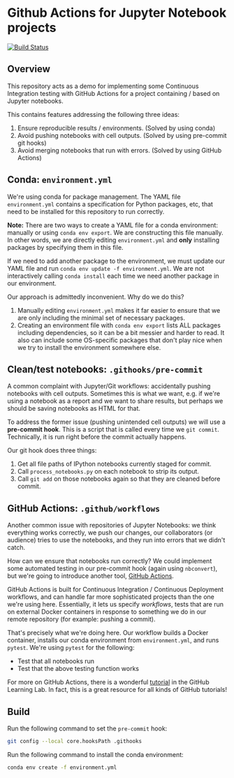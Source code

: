 # Github Actions for Jupyter Notebook projects
[![Build Status](https://img.shields.io/endpoint.svg?url=https%3A%2F%2Factions-badge.atrox.dev%2Fmcullan%2Fjupyter-actions%2Fbadge%3Fref%3Dmaster&style=flat)](https://actions-badge.atrox.dev/mcullan/jupyter-actions/goto?ref=master)

## Overview

This repository acts as a demo for implementing some Continuous Integration testing with GitHub Actions for a project containing / based on Jupyter notebooks.

This contains features addressing the following three ideas:
1. Ensure reproducible results / environments. (Solved by using conda)
2. Avoid pushing notebooks with cell outputs. (Solved by using pre-commit git hooks)
3. Avoid merging notebooks that run with errors. (Solved by using GitHub Actions)

## Conda: `environment.yml`

We're using conda for package management. The YAML file `environment.yml` contains a specification for Python packages, etc, that need to be installed for this repository to run correctly.

**Note:** There are two ways to create a YAML file for a conda environment: manually or using `conda env export`. We are constructing this file manually. In other words, we are directly editing `environment.yml` and **only** installing packages by specifying them in this file.

If we need to add another package to the environment, we must update our YAML file and run `conda env update -f environment.yml`. We are not interactively calling `conda install` each time we need another package in our environment. 

Our approach is admittedly inconvenient. Why do we do this? 
1. Manually editing `environment.yml` makes it far easier to ensure that we are only including the minimal set of necessary packages.
2. Creating an environment file with `conda env export` lists ALL packages including dependencies, so it can be a bit messier and harder to read. It also can include some OS-specific packages that don't play nice when we try to install the environment somewhere else. 


## Clean/test notebooks: `.githooks/pre-commit`

A common complaint with Jupyter/Git workflows: accidentally pushing notebooks with cell outputs. Sometimes this is what we want, e.g. if we're using a notebook as a report and we want to share results, but perhaps we should be saving notebooks as HTML for that.

To address the former issue (pushing unintended cell outputs) we will use a **pre-commit hook**. This is a script that is called every time we `git commit`. Technically, it is run right before the commit actually happens. 

Our git hook does three things:
1. Get all file paths of IPython notebooks currently staged for commit.
2. Call `process_notebooks.py` on each notebook to strip its output.
3. Call `git add` on those notebooks again so that they are cleaned before commit. 

## GitHub Actions: `.github/workflows`

Another common issue with repositories of Jupyter Notebooks: we think everything works correctly, we push our changes, our collaborators (or audience) tries to use the notebooks, and they run into errors that we didn't catch.

How can we ensure that notebooks run correctly? We could implement some automated testing in our pre-commit hook (again using `nbconvert`), but we're going to introduce another tool, [GitHub Actions](https://docs.github.com/en/free-pro-team@latest/actions).

GitHub Actions is built for Continuous Integration / Continuous Deployment workflows, and can handle far more sophisticated projects than the one we're using here. Essentially, it lets us specify *workflows*, tests that are run on external Docker containers in response to something we do in our remote repository (for example: pushing a commit).

That's precisely what we're doing here. Our workflow builds a Docker container, installs our conda environment from `environment.yml`, and runs `pytest`. We're using `pytest` for the following:
* Test that all notebooks run
* Test that the above testing function works 

For more on GitHub Actions, there is a wonderful [tutorial](https://lab.github.com/githubtraining/github-actions:-hello-world) in the GitHub Learning Lab. In fact, this is a great resource for all kinds of GitHub tutorials! 


## Build
Run the following command to set the `pre-commit` hook:
```bash
git config --local core.hooksPath .githooks
```

Run the following command to install the conda environment:
```bash
conda env create -f environment.yml
```